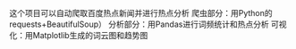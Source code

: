 这个项目可以自动爬取百度热点新闻并进行热点分析
爬虫部分：用Python的requests+BeautifulSoup）
分析部分：用Pandas进行词频统计和热点分析
可视化：用Matplotlib生成的词云图和趋势图
